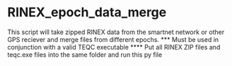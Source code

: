 # RINEX_epoch_data_merge
This script will take zipped RINEX data from the smartnet network or other GPS reciever and  merge files from different epochs.  *** Must be used in conjunction with a valid TEQC executable ****  Put all RINEX ZIP files and teqc.exe files into the same folder and run this py file
